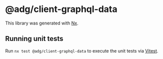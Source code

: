 # @adg/client-graphql-data

This library was generated with [Nx](https://nx.dev).

## Running unit tests

Run `nx test @adg/client-graphql-data` to execute the unit tests via [Vitest](https://vitest.dev/).
